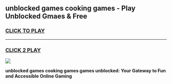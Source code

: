 
## unblocked games cooking games - Play Unblocked Gmaes & Free
<h3>
<a href="https://news.freeplayer.one?title=unblocked_games_cooking_games&ref=16F">CLICK TO PLAY</a></h3>
<hr>

<h3>
<a href="https://news.freeplayer.one?title=unblocked_games_cooking_games&ref=16F">CLICK 2 PLAY</a>
  
</h3>

<a href="https://news.freeplayer.one?title=unblocked_games_cooking_games&ref=16F/"><img src="https://clearcache.store/games.png"></a>


**unblocked games cooking games games unblocked: Your Gateway to Fun and Accessible Online Gaming**
